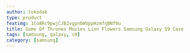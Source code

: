 ```yaml
---
author: tokodab
type: product
featimg: 1Co8Rc9pwjCJB2vgpnbWVppHzmfqBNf0u
title: Game Of Thrones Movies Lion Flowers Samsung Galaxy S9 Case
tags: [samsung, galaxy, s9]
category: [samsung]
---
```

